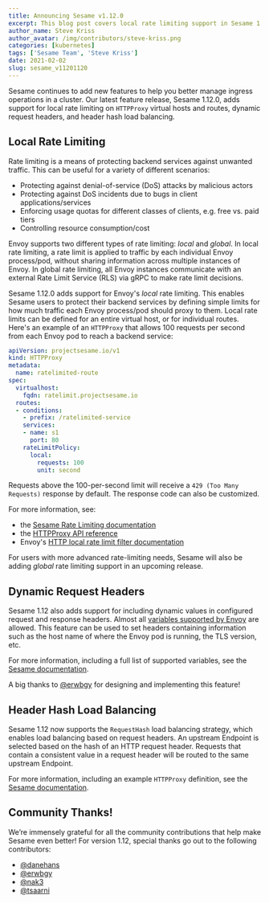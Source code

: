 ```yaml
---
title: Announcing Sesame v1.12.0
excerpt: This blog post covers local rate limiting support in Sesame 1.12.
author_name: Steve Kriss
author_avatar: /img/contributors/steve-kriss.png
categories: [kubernetes]
tags: ['Sesame Team', 'Steve Kriss']
date: 2021-02-02
slug: sesame_v11201120
---
```


Sesame continues to add new features to help you better manage ingress operations in a cluster.
Our latest feature release, Sesame 1.12.0, adds support for local rate limiting on `HTTPProxy` virtual hosts and routes, dynamic request headers, and header hash load balancing.

## Local Rate Limiting
Rate limiting is a means of protecting backend services against unwanted traffic.
This can be useful for a variety of different scenarios:
- Protecting against denial-of-service (DoS) attacks by malicious actors
- Protecting against DoS incidents due to bugs in client applications/services
- Enforcing usage quotas for different classes of clients, e.g. free vs. paid tiers
- Controlling resource consumption/cost

Envoy supports two different types of rate limiting: _local_ and _global_.
In local rate limiting, a rate limit is applied to traffic by each individual Envoy process/pod, without sharing information across multiple instances of Envoy.
In global rate limiting, all Envoy instances communicate with an external Rate Limit Service (RLS) via gRPC to make rate limit decisions.

Sesame 1.12.0 adds support for Envoy's _local_ rate limiting.
This enables Sesame users to protect their backend services by defining simple limits for how much traffic each Envoy process/pod should proxy to them.
Local rate limits can be defined for an entire virtual host, or for individual routes.
Here's an example of an `HTTPProxy` that allows 100 requests per second from each Envoy pod to reach a backend service:

```yaml
apiVersion: projectsesame.io/v1
kind: HTTPProxy
metadata:
  name: ratelimited-route
spec:
  virtualhost:
    fqdn: ratelimit.projectsesame.io
  routes:
  - conditions:
    - prefix: /ratelimited-service
    services:
    - name: s1
      port: 80
    rateLimitPolicy:
      local:
        requests: 100
        unit: second
```

Requests above the 100-per-second limit will receive a `429 (Too Many Requests)` response by default.
The response code can also be customized.

For more information, see:
- the [Sesame Rate Limiting documentation](https://projectsesame.io/docs/v1.12.0/config/rate-limiting/)
- the [HTTPProxy API reference](https://projectsesame.io/docs/v1.12.0/config/api/#projectsesame.io/v1.LocalRateLimitPolicy)
- Envoy's [HTTP local rate limit filter documentation](https://www.envoyproxy.io/docs/envoy/v1.17.0/configuration/http/http_filters/local_rate_limit_filter#config-http-filters-local-rate-limit)

For users with more advanced rate-limiting needs, Sesame will also be adding _global_ rate limiting support in an upcoming release.

## Dynamic Request Headers
Sesame 1.12 also adds support for including dynamic values in configured request and response headers.
Almost all [variables supported by Envoy](https://www.envoyproxy.io/docs/envoy/latest/configuration/http/http_conn_man/headers#custom-request-response-headers) are allowed.
This feature can be used to set headers containing information such as the host name of where the Envoy pod is running, the TLS version, etc.

For more information, including a full list of supported variables, see the [Sesame documentation](https://projectsesame.io/docs/v1.12.0/config/request-rewriting/#dynamic-header-values).

A big thanks to [@erwbgy](https://github.com/erwbgy) for designing and implementing this feature!

## Header Hash Load Balancing
Sesame 1.12 now supports the `RequestHash` load balancing strategy, which enables load balancing based on request headers.
An upstream Endpoint is selected based on the hash of an HTTP request header.
Requests that contain a consistent value in a request header will be routed to the same upstream Endpoint.

For more information, including an example `HTTPProxy` definition, see the [Sesame documentation](https://projectsesame.io/docs/v1.12.0/config/request-routing/#load-balancing-strategy).

## Community Thanks!
We’re immensely grateful for all the community contributions that help make Sesame even better! For version 1.12, special thanks go out to the following contributors:
- [@danehans](https://github.com/danehans)
- [@erwbgy](https://github.com/erwbgy)
- [@nak3](https://github.com/nak3)
- [@tsaarni](https://github.com/tsaarni)

